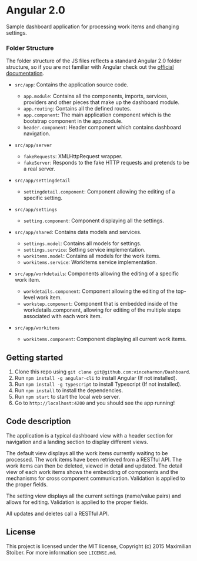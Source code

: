 # Angular 2.0

Sample dashboard application for processing work items and changing settings.

### Folder Structure

The folder structure of the JS files reflects a standard Angular 2.0 folder structure, so if you are not familiar with Angular check out the [official documentation](https://angular.io/).

* `src/app`: Contains the application source code.
    * `app.module`: Contains all the components, imports, services, providers and other pieces that make up the dashboard module.
    * `app.routing`: Contains all the defined routes.
    * `app.component`: The main application component which is the bootstrap component in the app.module.
    * `header.component`: Header component which contains dashboard navigation.

* `src/app/server` 
    * `fakeRequests`: XMLHttpRequest wrapper.
    * `fakeServer`: Responds to the fake HTTP requests and pretends to be a real server.

* `src/app/settingdetail`
    * `settingdetail.component`: Component allowing the editing of a specific setting.

* `src/app/settings` 
    * `setting.component`: Component displaying all the settings.

* `src/app/shared`: Contains data models and services.
    * `settings.model`: Contains all models for settings.
    * `settings.service`: Setting service implementation.
    * `workitems.model`: Contains all models for the work items.
    * `workitems.service`: WorkItems service implementation.

* `src/app/workdetails`: Components allowing the editing of a specific work item.
    * `workdetails.component`: Component allowing the editing of the top-level work item.
    * `workstep.component`: Component that is embedded inside of the workdetails.component, allowing for editing of the multiple steps associated with each work item.

* `src/app/workitems`
    * `workitems.component`: Component displaying all current work items.

## Getting started

1. Clone this repo using `git clone git@github.com:vinceharmon/Dashboard`.
2. Run `npm install -g angular-cli` to install Angular (If not installed).
3. Run `npm install -g typescript` to install Typescript (If not installed).
4. Run `npm install` to install the dependencies.
5. Run `npm start` to start the local web server.
6. Go to `http://localhost:4200` and you should see the app running!


## Code description

The application is a typical dashboard view with a header section for navigation and a landing section to display different views.  

The default view displays all the work items currently waiting to be processed.  The work items have been retrieved from a RESTful API.
The work items can then be deleted, viewed in detail and updated.  The detail view of each work items shows the embedding of components 
and the mechanisms for cross component communication.  Validation is applied to the proper fields.

The setting view displays all the current settings (name/value pairs) and allows for editing.  Validation is applied to the proper fields.

All updates and deletes call a RESTful API.


## License

This project is licensed under the MIT license, Copyright (c) 2015 Maximilian Stoiber. For more information see `LICENSE.md`.

